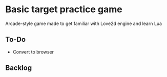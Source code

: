 # Basic target practice game

Arcade-style game made to get familiar with Love2d engine and learn Lua

## To-Do 
- Convert to browser 

## Backlog 